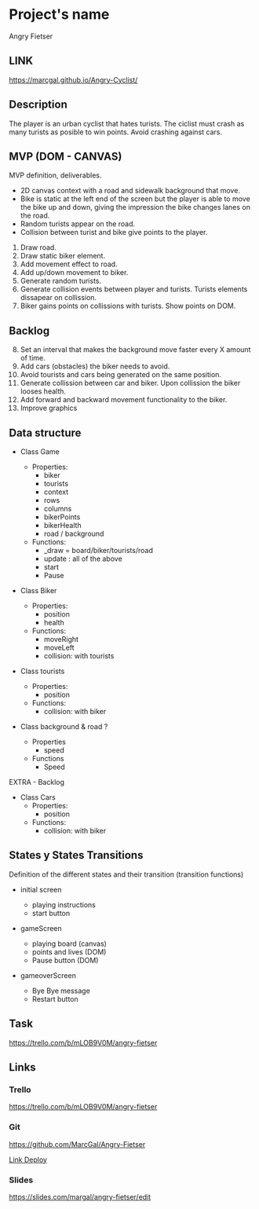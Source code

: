 # Project's name
Angry Fietser

## LINK
https://marcgal.github.io/Angry-Cyclist/

## Description
The player is an urban cyclist that hates turists. The ciclist must crash as many turists as posible
to win points. Avoid crashing against cars.



## MVP (DOM - CANVAS)
MVP definition, deliverables.

- 2D canvas context with a road and sidewalk background that move.
- Bike is static at the left end of the screen but the player is able to move the bike up and down, giving the impression the bike changes lanes on the road. 
- Random turists appear on the road.
- Collision between turist and bike give points to the player.

1. Draw road.
2. Draw static biker element.
3. Add movement effect to road.
4. Add up/down movement to biker.
5. Generate random turists.
6. Generate collision events between player and turists. Turists elements dissapear on collission. 
7. Biker gains points on collissions with turists. Show points on DOM. 

## Backlog

8. Set an interval that makes the background move faster every X amount of time.
9. Add cars (obstacles) the biker needs to avoid. 
10. Avoid tourists and cars being generated on the same position.
10. Generate collission between car and biker. Upon collission the biker looses health. 
11. Add forward and backward movement functionality to the biker.
12. Improve graphics

## Data structure

- Class Game
    - Properties:
        - biker
        - tourists
        - context
        - rows
        - columns
        - bikerPoints
        - bikerHealth
        - road / background
    - Functions:
        - _draw = board/biker/tourists/road
        - update : all of the above
        - start
        - Pause

- Class Biker
    - Properties:
        - position
        - health
    - Functions:
        - moveRight
        - moveLeft
        - collision: with tourists

- Class tourists
    - Properties:
        - position
    - Functions:
        - collision: with biker

- Class background & road ?
    - Properties
        - speed
    - Functions
        - Speed



EXTRA - Backlog

- Class Cars
    - Properties:
        - position
    - Functions:
        - collision: with biker


## States y States Transitions
Definition of the different states and their transition (transition functions)

- initial screen
    - playing instructions
    - start button

- gameScreen
    - playing board (canvas)
    - points and lives (DOM)
    - Pause button (DOM)

- gameoverScreen
    - Bye Bye message
    - Restart button



## Task
https://trello.com/b/mLOB9V0M/angry-fietser


## Links


### Trello
https://trello.com/b/mLOB9V0M/angry-fietser


### Git
https://github.com/MarcGal/Angry-Fietser

[Link Deploy](http://github.com)


### Slides
https://slides.com/margal/angry-fietser/edit